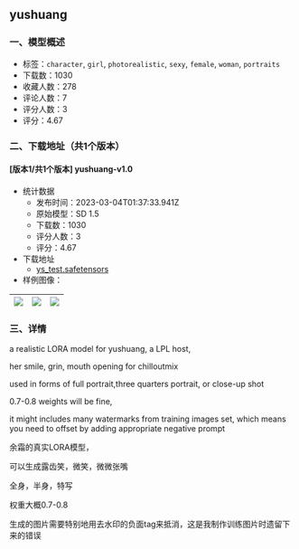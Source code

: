 ## yushuang
### 一、模型概述

- 标签：`character`, `girl`, `photorealistic`, `sexy`, `female`, `woman`, `portraits`
- 下载数：1030
- 收藏人数：278
- 评论人数：7
- 评分人数：3
- 评分：4.67

### 二、下载地址（共1个版本）

#### [版本1/共1个版本] yushuang-v1.0

- 统计数据
  - 发布时间：2023-03-04T01:37:33.941Z
  - 原始模型：SD 1.5
  - 下载数：1030
  - 评分人数：3
  - 评分：4.67
- 下载地址
  - [ys_test.safetensors](https://civitai.com/api/download/models/18256)
- 样例图像：

| <img src="https://image.civitai.com/xG1nkqKTMzGDvpLrqFT7WA/6dd853b5-44d7-44db-ff67-7e5545dbf900/width=450/187910.jpeg" /> | <img src="https://image.civitai.com/xG1nkqKTMzGDvpLrqFT7WA/38d72af1-e449-436b-7884-ebfc38c71000/width=450/187912.jpeg" /> | <img src="https://image.civitai.com/xG1nkqKTMzGDvpLrqFT7WA/e21aa446-50a7-40ee-ba12-a488e12e1900/width=450/187911.jpeg" /> |
| ---- | ---- | ---- |


### 三、详情
<p>a realistic LORA model for yushuang, a LPL host,</p><p>her smile, grin, mouth opening for chilloutmix</p><p>used in forms of full portrait,three quarters portrait, or close-up shot</p><p>0.7-0.8 weights will be fine,</p><p>it might includes many watermarks from training images set, which means you need to offset by adding appropriate negative prompt</p><p>余霜的真实LORA模型，</p><p>可以生成露齿笑，微笑，微微张嘴</p><p>全身，半身，特写</p><p>权重大概0.7-0.8</p><p>生成的图片需要特别地用去水印的负面tag来抵消，这是我制作训练图片时遗留下来的错误</p>